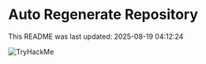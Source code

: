# Auto Regenerate Repository

This README was last updated: 2025-08-19 04:12:24

 ![TryHackMe](https://tryhackme.com/badge/533634)